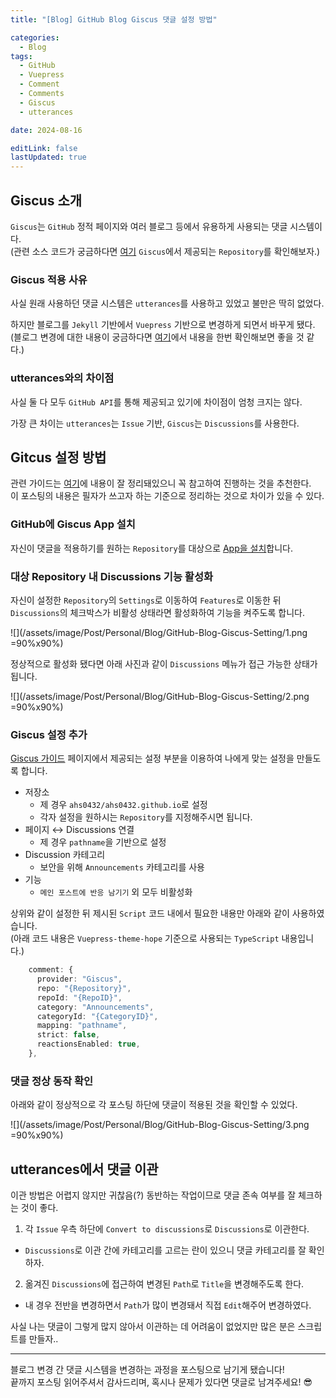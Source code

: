 ```yaml
---
title: "[Blog] GitHub Blog Giscus 댓글 설정 방법"

categories:
  - Blog
tags:
  - GitHub
  - Vuepress
  - Comment
  - Comments
  - Giscus
  - utterances

date: 2024-08-16

editLink: false
lastUpdated: true
---
```


## Giscus 소개
`Giscus`는 `GitHub` 정적 페이지와 여러 블로그 등에서 유용하게 사용되는 댓글 시스템이다.  
(관련 소스 코드가 궁금하다면 [여기](https://github.com/giscus/giscus) `Giscus`에서 제공되는 `Repository`를 확인해보자.)

### Giscus 적용 사유
사실 원래 사용하던 댓글 시스템은 `utterances`를 사용하고 있었고 불만은 딱히 없었다.

하지만 블로그를 `Jekyll` 기반에서 `Vuepress` 기반으로 변경하게 되면서 바꾸게 됐다.  
(블로그 변경에 대한 내용이 궁금하다면 [여기](/posts/Personal/Blog/Migrate-Jekyll-to-Vuepress.html)에서 내용을 한번 확인해보면 좋을 것 같다.)

### utterances와의 차이점
사실 둘 다 모두 `GitHub API`를 통해 제공되고 있기에 차이점이 엄청 크지는 않다.

가장 큰 차이는 `utterances`는 `Issue` 기반, `Giscus`는 `Discussions`를 사용한다.

## Gitcus 설정 방법
관련 가이드는 [여기](https://giscus.app/ko)에 내용이 잘 정리돼있으니 꼭 참고하여 진행하는 것을 추천한다.  
이 포스팅의 내용은 필자가 쓰고자 하는 기준으로 정리하는 것으로 차이가 있을 수 있다.

### GitHub에 Giscus App 설치
자신이 댓글을 적용하기를 원하는 `Repository`를 대상으로 [App을 설치](https://github.com/apps/giscus)합니다.

### 대상 Repository 내 Discussions 기능 활성화
자신이 설정한 `Repository`의 `Settings`로 이동하여 `Features`로 이동한 뒤  
`Discussions`의 체크박스가 비활성 상태라면 활성화하여 기능을 켜주도록 합니다.

![](/assets/image/Post/Personal/Blog/GitHub-Blog-Giscus-Setting/1.png =90%x90%)

정상적으로 활성화 됐다면 아래 사진과 같이 `Discussions` 메뉴가 접근 가능한 상태가 됩니다.

![](/assets/image/Post/Personal/Blog/GitHub-Blog-Giscus-Setting/2.png =90%x90%)

### Giscus 설정 추가
[Giscus 가이드](https://giscus.app/ko) 페이지에서 제공되는 설정 부분을 이용하여 나에게 맞는 설정을 만들도록 합니다.

- 저장소
  - 제 경우 `ahs0432/ahs0432.github.io`로 설정
  - 각자 설정을 원하시는 `Repository`를 지정해주시면 됩니다.
- 페이지 ↔️ Discussions 연결
  - 제 경우 `pathname`을 기반으로 설정
- Discussion 카테고리
  - 보안을 위해 `Announcements` 카테고리를 사용
- 기능
  - `메인 포스트에 반응 남기기` 외 모두 비활성화

상위와 같이 설정한 뒤 제시된 `Script` 코드 내에서 필요한 내용만 아래와 같이 사용하였습니다.  
(아래 코드 내용은 `Vuepress-theme-hope` 기준으로 사용되는 `TypeScript` 내용입니다.)

```typescript
    comment: {
      provider: "Giscus",
      repo: "{Repository}",
      repoId: "{RepoID}",
      category: "Announcements",
      categoryId: "{CategoryID}",
      mapping: "pathname",
      strict: false,
      reactionsEnabled: true,
    },
```

### 댓글 정상 동작 확인

아래와 같이 정상적으로 각 포스팅 하단에 댓글이 적용된 것을 확인할 수 있었다.

![](/assets/image/Post/Personal/Blog/GitHub-Blog-Giscus-Setting/3.png =90%x90%)


## utterances에서 댓글 이관
이관 방법은 어렵지 않지만 귀찮음(?) 동반하는 작업이므로 댓글 존속 여부를 잘 체크하는 것이 좋다.

1. 각 `Issue` 우측 하단에 `Convert to discussions`로 `Discussions`로 이관한다. 
- `Discussions`로 이관 간에 카테고리를 고르는 란이 있으니 댓글 카테고리를 잘 확인하자. 
2. 옮겨진 `Discussions`에 접근하여 변경된 `Path`로 `Title`을 변경해주도록 한다.
- 내 경우 전반을 변경하면서 `Path`가 많이 변경돼서 직접 `Edit`해주어 변경하였다.

사실 나는 댓글이 그렇게 많지 않아서 이관하는 데 어려움이 없었지만 많은 분은 스크립트를 만들자..

- - -

블로그 변경 간 댓글 시스템을 변경하는 과정을 포스팅으로 남기게 됐습니다!  
끝까지 포스팅 읽어주셔서 감사드리며, 혹시나 문제가 있다면 댓글로 남겨주세요! 😎